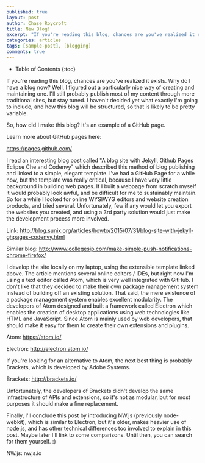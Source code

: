 ```yaml
---
published: true
layout: post
author: Chase Roycroft
title: New Blog!
excerpt: "If you're reading this blog, chances are you've realized it exists."
categories: articles
tags: [sample-post], [blogging]
comments: true
---
```


* Table of Contents
{:toc}

If you're reading this blog, chances are you've realized it exists. Why do I have a blog now? Well, I figured out a particularly nice way of creating and maintaining one. I'll still probably publish most of my content through more traditional sites, but stay tuned. I haven't decided yet what exactly I'm going to include, and how this blog will be structured, so that is likely to be pretty variable.

So, how did I make this blog? It's an example of a GitHub page.

Learn more about GitHub pages here:

https://pages.github.com/

I read an interesting blog post called "A blog site with Jekyll, Github Pages Eclipse Che and Codenvy" which described this method of blog publishing and linked to a simple, elegant template. I've had a GitHub Page for a while now, but the template was really critical, because I have very little background in building web pages. If I built a webpage from scratch myself it would probably look awful, and be difficult for me to sustainably maintain. So for a while I looked for online WYSIWYG editors and website creation products, and tried several. Unfortunately, few if any would let you export the websites you created, and using a 3rd party solution would just make the development process more involved.

Link: http://blog.sunix.org/articles/howto/2015/07/31/blog-site-with-jekyll-ghpages-codenvy.html

Similar blog: http://www.collegesip.com/make-simple-push-notifications-chrome-firefox/

I develop the site locally on my laptop, using the extensible template linked above. The article mentions several online editors / IDEs, but right now I'm using a text editor called Atom, which is very well integrated with GitHub. I don't like that they decided to make their own package management system instead of building off an existing solution. That said, the mere existence of a package management system enables excellent modularity. The developers of Atom designed and built a framework called Electron which enables the creation of desktop applications using web technologies like HTML and JavaScript. Since Atom is mainly used by web developers, that should make it easy for them to create their own extensions and plugins.

Atom: https://atom.io/

Electron: http://electron.atom.io/

If you're looking for an alternative to Atom, the next best thing is probably Brackets, which is developed by Adobe Systems.

Brackets: http://brackets.io/

Unfortunately, the developers of Brackets didn't develop the same infrastructure of APIs and extensions, so it's not as modular, but for most purposes it should make a fine replacement.

Finally, I'll conclude this post by introducing NW.js (previously node-webkit), which is similar to Electron, but it's older, makes heavier use of node.js, and has other technical differences too involved to explain in this post. Maybe later I'll link to some comparisons. Until then, you can search for them yourself. :)

NW.js: nwjs.io
